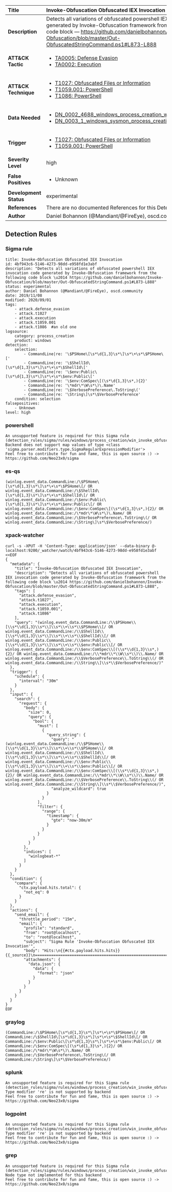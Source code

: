 | Title                    | Invoke-Obfuscation Obfuscated IEX Invocation       |
|:-------------------------|:------------------|
| **Description**          | Detects all variations of obfuscated powershell IEX invocation code generated by Invoke-Obfuscation framework from the following code block — https://github.com/danielbohannon/Invoke-Obfuscation/blob/master/Out-ObfuscatedStringCommand.ps1#L873-L888 |
| **ATT&amp;CK Tactic**    |  <ul><li>[TA0005: Defense Evasion](https://attack.mitre.org/tactics/TA0005)</li><li>[TA0002: Execution](https://attack.mitre.org/tactics/TA0002)</li></ul>  |
| **ATT&amp;CK Technique** | <ul><li>[T1027: Obfuscated Files or Information](https://attack.mitre.org/techniques/T1027)</li><li>[T1059.001: PowerShell](https://attack.mitre.org/techniques/T1059/001)</li><li>[T1086: PowerShell](https://attack.mitre.org/techniques/T1086)</li></ul>  |
| **Data Needed**          | <ul><li>[DN_0002_4688_windows_process_creation_with_commandline](../Data_Needed/DN_0002_4688_windows_process_creation_with_commandline.md)</li><li>[DN_0003_1_windows_sysmon_process_creation](../Data_Needed/DN_0003_1_windows_sysmon_process_creation.md)</li></ul>  |
| **Trigger**              | <ul><li>[T1027: Obfuscated Files or Information](../Triggers/T1027.md)</li><li>[T1059.001: PowerShell](../Triggers/T1059.001.md)</li></ul>  |
| **Severity Level**       | high |
| **False Positives**      | <ul><li>Unknown</li></ul>  |
| **Development Status**   | experimental |
| **References**           |  There are no documented References for this Detection Rule yet  |
| **Author**               | Daniel Bohannon (@Mandiant/@FireEye), oscd.community |


## Detection Rules

### Sigma rule

```
title: Invoke-Obfuscation Obfuscated IEX Invocation
id: 4bf943c6-5146-4273-98dd-e958fd1e3abf
description: "Detects all variations of obfuscated powershell IEX invocation code generated by Invoke-Obfuscation framework from the following code block \u2014 https://github.com/danielbohannon/Invoke-Obfuscation/blob/master/Out-ObfuscatedStringCommand.ps1#L873-L888"
status: experimental
author: Daniel Bohannon (@Mandiant/@FireEye), oscd.community
date: 2019/11/08
modified: 2020/09/01
tags:
    - attack.defense_evasion
    - attack.t1027
    - attack.execution
    - attack.t1059.001
    - attack.t1086  #an old one
logsource:
    category: process_creation
    product: windows
detection:
    selection:
        - CommandLine|re: '\$PSHome\[\s*\d{1,3}\s*\]\s*\+\s*\$PSHome\['
        - CommandLine|re: '\$ShellId\[\s*\d{1,3}\s*\]\s*\+\s*\$ShellId\['
        - CommandLine|re: '\$env:Public\[\s*\d{1,3}\s*\]\s*\+\s*\$env:Public\['
        - CommandLine|re: '\$env:ComSpec\[(\s*\d{1,3}\s*,){2}'
        - CommandLine|re: '\*mdr\*\W\s*\)\.Name'
        - CommandLine|re: '\$VerbosePreference\.ToString\('
        - CommandLine|re: '\String\]\s*\$VerbosePreference'
    condition: selection
falsepositives:
    - Unknown
level: high

```





### powershell
    
```
An unsupported feature is required for this Sigma rule (detection_rules/sigma/rules/windows/process_creation/win_invoke_obfuscation_obfuscated_iex_commandline.yml): Backend does not support map values of type <class 'sigma.parser.modifiers.type.SigmaRegularExpressionModifier'>
Feel free to contribute for fun and fame, this is open source :) -> https://github.com/Neo23x0/sigma
```


### es-qs
    
```
(winlog.event_data.CommandLine:/\$PSHome\[\s*\d{1,3}\s*\]\s*\+\s*\$PSHome\[/ OR winlog.event_data.CommandLine:/\$ShellId\[\s*\d{1,3}\s*\]\s*\+\s*\$ShellId\[/ OR winlog.event_data.CommandLine:/\$env:Public\[\s*\d{1,3}\s*\]\s*\+\s*\$env:Public\[/ OR winlog.event_data.CommandLine:/\$env:ComSpec\[(\s*\d{1,3}\s*,){2}/ OR winlog.event_data.CommandLine:/\*mdr\*\W\s*\)\.Name/ OR winlog.event_data.CommandLine:/\$VerbosePreference\.ToString\(/ OR winlog.event_data.CommandLine:/\String\]\s*\$VerbosePreference/)
```


### xpack-watcher
    
```
curl -s -XPUT -H 'Content-Type: application/json' --data-binary @- localhost:9200/_watcher/watch/4bf943c6-5146-4273-98dd-e958fd1e3abf <<EOF
{
  "metadata": {
    "title": "Invoke-Obfuscation Obfuscated IEX Invocation",
    "description": "Detects all variations of obfuscated powershell IEX invocation code generated by Invoke-Obfuscation framework from the following code block \u2014 https://github.com/danielbohannon/Invoke-Obfuscation/blob/master/Out-ObfuscatedStringCommand.ps1#L873-L888",
    "tags": [
      "attack.defense_evasion",
      "attack.t1027",
      "attack.execution",
      "attack.t1059.001",
      "attack.t1086"
    ],
    "query": "(winlog.event_data.CommandLine:/\\$PSHome\\[\\s*\\d{1,3}\\s*\\]\\s*\\+\\s*\\$PSHome\\[/ OR winlog.event_data.CommandLine:/\\$ShellId\\[\\s*\\d{1,3}\\s*\\]\\s*\\+\\s*\\$ShellId\\[/ OR winlog.event_data.CommandLine:/\\$env:Public\\[\\s*\\d{1,3}\\s*\\]\\s*\\+\\s*\\$env:Public\\[/ OR winlog.event_data.CommandLine:/\\$env:ComSpec\\[(\\s*\\d{1,3}\\s*,){2}/ OR winlog.event_data.CommandLine:/\\*mdr\\*\\W\\s*\\)\\.Name/ OR winlog.event_data.CommandLine:/\\$VerbosePreference\\.ToString\\(/ OR winlog.event_data.CommandLine:/\\String\\]\\s*\\$VerbosePreference/)"
  },
  "trigger": {
    "schedule": {
      "interval": "30m"
    }
  },
  "input": {
    "search": {
      "request": {
        "body": {
          "size": 0,
          "query": {
            "bool": {
              "must": [
                {
                  "query_string": {
                    "query": "(winlog.event_data.CommandLine:/\\$PSHome\\[\\s*\\d{1,3}\\s*\\]\\s*\\+\\s*\\$PSHome\\[/ OR winlog.event_data.CommandLine:/\\$ShellId\\[\\s*\\d{1,3}\\s*\\]\\s*\\+\\s*\\$ShellId\\[/ OR winlog.event_data.CommandLine:/\\$env:Public\\[\\s*\\d{1,3}\\s*\\]\\s*\\+\\s*\\$env:Public\\[/ OR winlog.event_data.CommandLine:/\\$env:ComSpec\\[(\\s*\\d{1,3}\\s*,){2}/ OR winlog.event_data.CommandLine:/\\*mdr\\*\\W\\s*\\)\\.Name/ OR winlog.event_data.CommandLine:/\\$VerbosePreference\\.ToString\\(/ OR winlog.event_data.CommandLine:/\\String\\]\\s*\\$VerbosePreference/)",
                    "analyze_wildcard": true
                  }
                }
              ],
              "filter": {
                "range": {
                  "timestamp": {
                    "gte": "now-30m/m"
                  }
                }
              }
            }
          }
        },
        "indices": [
          "winlogbeat-*"
        ]
      }
    }
  },
  "condition": {
    "compare": {
      "ctx.payload.hits.total": {
        "not_eq": 0
      }
    }
  },
  "actions": {
    "send_email": {
      "throttle_period": "15m",
      "email": {
        "profile": "standard",
        "from": "root@localhost",
        "to": "root@localhost",
        "subject": "Sigma Rule 'Invoke-Obfuscation Obfuscated IEX Invocation'",
        "body": "Hits:\n{{#ctx.payload.hits.hits}}{{_source}}\n================================================================================\n{{/ctx.payload.hits.hits}}",
        "attachments": {
          "data.json": {
            "data": {
              "format": "json"
            }
          }
        }
      }
    }
  }
}
EOF

```


### graylog
    
```
(CommandLine:/\$PSHome\[\s*\d{1,3}\s*\]\s*\+\s*\$PSHome\[/ OR CommandLine:/\$ShellId\[\s*\d{1,3}\s*\]\s*\+\s*\$ShellId\[/ OR CommandLine:/\$env:Public\[\s*\d{1,3}\s*\]\s*\+\s*\$env:Public\[/ OR CommandLine:/\$env:ComSpec\[(\s*\d{1,3}\s*,){2}/ OR CommandLine:/\*mdr\*\W\s*\)\.Name/ OR CommandLine:/\$VerbosePreference\.ToString\(/ OR CommandLine:/\String\]\s*\$VerbosePreference/)
```


### splunk
    
```
An unsupported feature is required for this Sigma rule (detection_rules/sigma/rules/windows/process_creation/win_invoke_obfuscation_obfuscated_iex_commandline.yml): Type modifier 're' is not supported by backend
Feel free to contribute for fun and fame, this is open source :) -> https://github.com/Neo23x0/sigma
```


### logpoint
    
```
An unsupported feature is required for this Sigma rule (detection_rules/sigma/rules/windows/process_creation/win_invoke_obfuscation_obfuscated_iex_commandline.yml): Type modifier 're' is not supported by backend
Feel free to contribute for fun and fame, this is open source :) -> https://github.com/Neo23x0/sigma
```


### grep
    
```
An unsupported feature is required for this Sigma rule (detection_rules/sigma/rules/windows/process_creation/win_invoke_obfuscation_obfuscated_iex_commandline.yml): Node type not implemented for this backend
Feel free to contribute for fun and fame, this is open source :) -> https://github.com/Neo23x0/sigma
```



